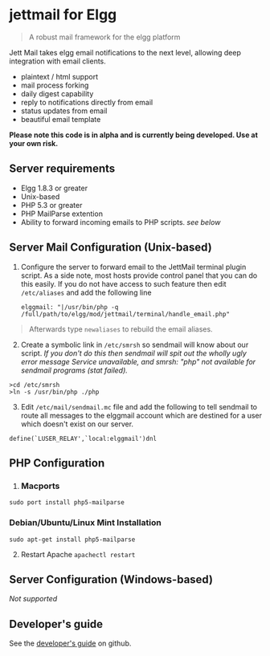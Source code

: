 jettmail for Elgg
==================
>A robust mail framework for the elgg platform

Jett Mail takes elgg email notifications to the next level, allowing deep integration with email clients.

 - plaintext / html support
 - mail process forking
 - daily digest capability
 - reply to notifications directly from email
 - status updates from email
 - beautiful email template

**Please note this code is in alpha and is currently being developed. Use at your own risk.**

## Server requirements
 - Elgg 1.8.3 or greater
 - Unix-based
 - PHP 5.3 or greater
 - PHP MailParse extention
 - Ability to forward incoming emails to PHP scripts. *see below*

## Server Mail Configuration (Unix-based)
 1. Configure the server to forward email to the JettMail terminal plugin script. As a side note, most hosts provide control panel that you can do this easily. If you do not have access to such feature then edit `/etc/aliases` and add the following line

    `elggmail: "|/usr/bin/php -q /full/path/to/elgg/mod/jettmail/terminal/handle_email.php"`
> Afterwards type `newaliases` to rebuild the email aliases.


 2. Create a symbolic link in `/etc/smrsh` so sendmail will know about our script. *If you don't do this then sendmail will spit out the wholly ugly error message Service unavailable, and smrsh: "php" not available for sendmail programs (stat failed).*

``` 
>cd /etc/smrsh
>ln -s /usr/bin/php ./php
```

 3. Edit `/etc/mail/sendmail.mc` file and add the following to tell sendmail to route all messages to the elggmail account which are destined for a user which doesn't exist on our server.

```
define(`LUSER_RELAY',`local:elggmail')dnl
```


## PHP Configuration
 1. ### Macports
`sudo port install php5-mailparse`
### Debian/Ubuntu/Linux Mint Installation
`sudo apt-get install php5-mailparse`

 2. Restart Apache `apachectl restart`

## Server Configuration (Windows-based)
*Not supported*

## Developer's guide
See the [developer's guide](https://github.com/jumbojett/jettmail/wiki/Developer%27s-Guide) on github.


